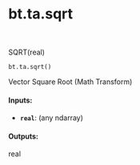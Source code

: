 <div itemscope itemtype="http://developers.google.com/ReferenceObject">
<meta itemprop="name" content="bt.ta.sqrt" />
<meta itemprop="path" content="Stable" />
</div>

# bt.ta.sqrt

<!-- Insert buttons and diff -->

<table class="tfo-notebook-buttons tfo-api nocontent" align="left">

</table>



SQRT(real)

<pre class="devsite-click-to-copy prettyprint lang-py tfo-signature-link">
<code>bt.ta.sqrt()
</code></pre>



<!-- Placeholder for "Used in" -->

Vector Square Root (Math Transform)

#### Inputs:


* <b>`real`</b>: (any ndarray)


#### Outputs:

real
